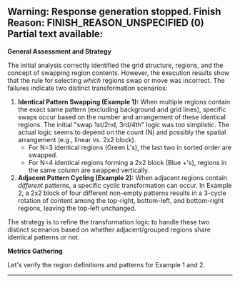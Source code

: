 Warning: Response generation stopped. Finish Reason: FINISH_REASON_UNSPECIFIED (0)
Partial text available:
---
**General Assessment and Strategy**

The initial analysis correctly identified the grid structure, regions, and the concept of swapping region contents. However, the execution results show that the rule for selecting *which* regions swap or move was incorrect. The failures indicate two distinct transformation scenarios:

1.  **Identical Pattern Swapping (Example 1):** When multiple regions contain the exact same pattern (excluding background and grid lines), specific swaps occur based on the number and arrangement of these identical regions. The initial "swap 1st/2nd, 3rd/4th" logic was too simplistic. The actual logic seems to depend on the count (N) and possibly the spatial arrangement (e.g., linear vs. 2x2 block).
    *   For N=3 identical regions (Green L's), the last two in sorted order are swapped.
    *   For N=4 identical regions forming a 2x2 block (Blue +'s), regions in the same column are swapped vertically.
2.  **Adjacent Pattern Cycling (Example 2):** When adjacent regions contain *different* patterns, a specific cyclic transformation can occur. In Example 2, a 2x2 block of four different non-empty patterns results in a 3-cycle rotation of content among the top-right, bottom-left, and bottom-right regions, leaving the top-left unchanged.

The strategy is to refine the transformation logic to handle these two distinct scenarios based on whether adjacent/grouped regions share identical patterns or not.

**Metrics Gathering**

Let's verify the region definitions and patterns for Example 1 and 2.


---
